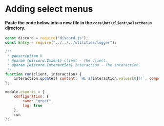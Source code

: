 # Adding select menus
#### Paste the code below into a new file in the `core\bot\client\selectMenus` directory.
```js
const discord = require("discord.js");
const Entry = require("../../../utilities/logger");

/**
 * @description D
 * @param {discord.Client} client - The client.
 * @param {discord.Interaction} interaction - The interaction.
 */
function run(client, interaction) {
    interaction.update({ content: `Hi ${interaction.values[0]}!`, components: [] });
};

module.exports = {
    configuration: {
        name: "greet",
        log: true
    },
    run
};
```